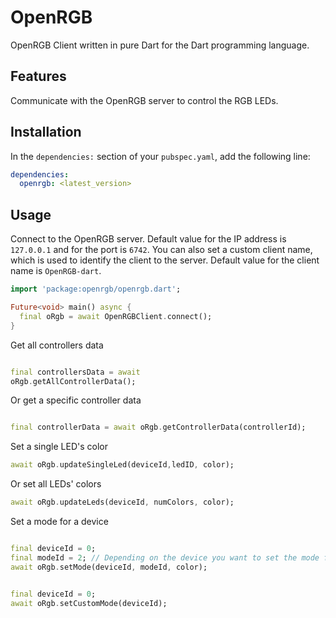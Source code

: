# OpenRGB

OpenRGB Client written in pure Dart for the Dart programming language.

## Features

Communicate with the OpenRGB server to control the RGB LEDs.

## Installation

In the `dependencies:` section of your `pubspec.yaml`, add the following line:

```yaml
dependencies:
  openrgb: <latest_version>
```

## Usage

Connect to the OpenRGB server. Default value for the IP address is `127.0.0.1` and for the port
is `6742`. You can also set a custom client name, which is used to identify the client to the
server. Default value for the client name is `OpenRGB-dart`.

```dart
import 'package:openrgb/openrgb.dart';

Future<void> main() async {
  final oRgb = await OpenRGBClient.connect();
}
```

Get all controllers data

```dart

final controllersData = await
oRgb.getAllControllerData();
```

Or get a specific controller data

```dart

final controllerData = await oRgb.getControllerData(controllerId);

```

Set a single LED's color

```dart
await oRgb.updateSingleLed(deviceId,ledID, color);
```

Or set all LEDs' colors

```dart
await oRgb.updateLeds(deviceId, numColors, color);
```

Set a mode for a device

```dart

final deviceId = 0;
final modeId = 2; // Depending on the device you want to set the mode for and available modes
await oRgb.setMode(deviceId, modeId, color);
```

```dart

final deviceId = 0;
await oRgb.setCustomMode(deviceId);
```